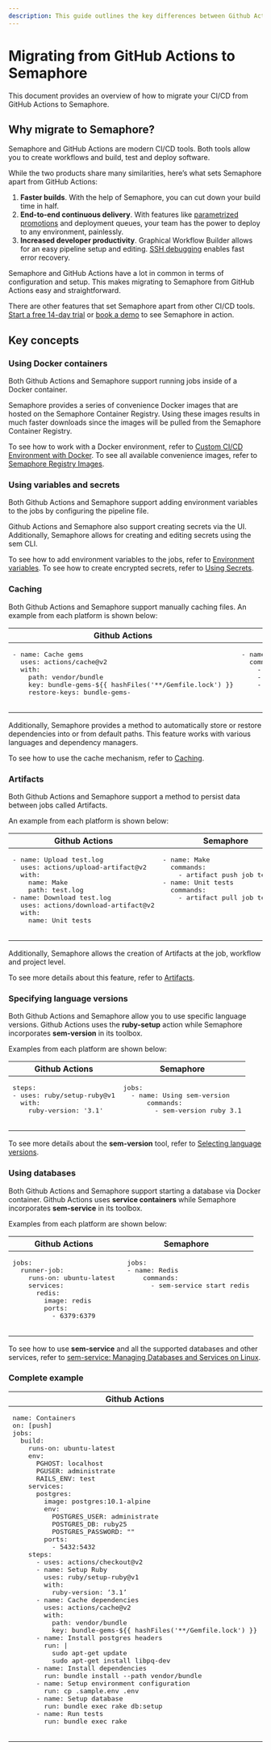 ```yaml
---
description: This guide outlines the key differences between Github Actions and Semaphore 2.0 and provides you with a direction to migrate to Semaphore 2.0.
---
```


# Migrating from GitHub Actions to Semaphore

This document provides an overview of how to migrate your CI/CD from GitHub Actions to Semaphore.

## Why migrate to Semaphore?

Semaphore and GitHub Actions are modern CI/CD tools. Both tools allow you to create workflows and build, test and deploy software. 

While the two products share many similarities, here’s what sets Semaphore apart from GitHub Actions:

1. **Faster builds**. With the help of Semaphore, you can cut down your build time in half.
2. **End-to-end continuous delivery**. With features like [parametrized promotions][parametrized-promotions] and deployment queues, 
your team has the power to deploy to any environment, painlessly.
3. **Increased developer productivity**. Graphical Workflow Builder allows for an easy pipeline setup and editing. 
[SSH debugging][ssh-session] enables fast error recovery.

Semaphore and GitHub Actions have a lot in common in terms of configuration and setup. 
This makes migrating to Semaphore from GitHub Actions easy and straightforward.

There are other features that set Semaphore apart from other CI/CD tools. 
[Start a free 14-day trial][trial] or [book a demo][book-demo] to see Semaphore in action.

## Key concepts

### Using Docker containers

Both Github Actions and Semaphore support running jobs inside of a Docker container. 

Semaphore provides a series of convenience Docker images that are hosted on the Semaphore Container Registry. 
Using these images results in much faster downloads since the images will be pulled from the Semaphore Container Registry.

To see how to work with a Docker environment, refer to [Custom CI/CD Environment with Docker][custom-cicd-docker].
To see all available convenience images, refer to [Semaphore Registry Images][semaphore-registry-images].

### Using variables and secrets

Both Github Actions and Semaphore support adding environment variables to the jobs by configuring the pipeline file. 

Github Actions and Semaphore also support creating secrets via the UI. 
Additionally, Semaphore allows for creating and editing secrets using the sem CLI.

To see how to add environment variables to the jobs, refer to [Environment variables][environment-variables]. 
To see how to create encrypted secrets, refer to [Using Secrets][secrets].

### Caching

Both Github Actions and Semaphore support manually caching files. 
An example from each platform is shown below:


<table>
  <thead>
    <tr>
      <th>Github Actions</th>
      <th>Semaphore</th>
    </tr>
  </thead>
  <tbody>
    <tr>
      <td valign="top">
        <pre lang=yaml>
- name: Cache gems
  uses: actions/cache@v2
  with:
    path: vendor/bundle
    key: bundle-gems-${{ hashFiles('**/Gemfile.lock') }}
    restore-keys: bundle-gems-
    </pre>
      </td>
      <td valign="top">
        <pre lang=yaml>
- name: Cache gems
  commands:
    - cache restore bundle-gems-$(checksum Gemfile.lock)
    - bundle install --deployment --path vendor/bundle
    - cache store bundle-gems-$(checksum Gemfile.lock) vendor/bundle
      </td>
    </tr>
  </tbody>
  </table>
  
Additionally, Semaphore provides a method to automatically store or restore dependencies into or from default paths. 
This feature works with various languages and dependency managers.

To see how to use the cache mechanism, refer to [Caching][caching].

### Artifacts

Both Github Actions and Semaphore support a method to persist data between jobs called Artifacts. 

An example from each platform is shown below:

<table>
  <thead>
    <tr>
      <th>Github Actions</th>
      <th>Semaphore</th>
    </tr>
  </thead>
  <tbody>
    <tr>
      <td valign="top">
        <pre lang=yaml>
- name: Upload test.log
  uses: actions/upload-artifact@v2
  with:
    name: Make
    path: test.log
- name: Download test.log
  uses: actions/download-artifact@v2
  with:
    name: Unit tests
    </pre>
      </td>
      <td valign="top">
        <pre lang=yaml>
- name: Make
  commands:
    - artifact push job test.log
- name: Unit tests
  commands:
    - artifact pull job test.log
    </pre>
      </td>
    </tr>
  </tbody>
  </table>

Additionally, Semaphore allows the creation of Artifacts at the job, workflow and project level.

To see more details about this feature, refer to [Artifacts][artifacts].

### Specifying language versions

Both Github Actions and Semaphore allow you to use specific language versions. 
Github Actions uses the **ruby-setup** action while Semaphore incorporates **sem-version** in its toolbox. 

Examples from each platform are shown below:

<table>
  <thead>
    <tr>
      <th>Github Actions</th>
      <th>Semaphore</th>
    </tr>
  </thead>
  <tbody>
    <tr>
      <td valign="top">
        <pre lang=yaml>
steps:
- uses: ruby/setup-ruby@v1
  with:
    ruby-version: '3.1'
    </pre>
      </td>
      <td valign="top">
        <pre lang=yaml>
jobs:
  - name: Using sem-version
      commands:
        - sem-version ruby 3.1
    </pre>
      </td>
    </tr>
  </tbody>
  </table>
  
To see more details about the **sem-version** tool, refer to [Selecting language versions][language-versions].

### Using databases

Both Github Actions and Semaphore support starting a database via Docker container. 
Github Actions uses **service containers** while Semaphore incorporates **sem-service** in its toolbox.

Examples from each platform are shown below:

<table>
  <thead>
    <tr>
      <th>Github Actions</th>
      <th>Semaphore</th>
    </tr>
  </thead>
  <tbody>
    <tr>
      <td valign="top">
        <pre lang=yaml>
jobs:
  runner-job:
    runs-on: ubuntu-latest
    services:
      redis:
        image: redis
        ports:
          - 6379:6379
    </pre>
      </td>
      <td valign="top">
        <pre lang=yaml>
 jobs:
 - name: Redis
     commands:
       - sem-service start redis
    </pre>
      </td>
    </tr>
  </tbody>
  </table>
  
To see how to use **sem-service** and all the supported databases and other services, 
refer to [sem-service: Managing Databases and Services on Linux][sem-service].

### Complete example

<table>
  <thead>
    <tr>
      <th>Github Actions</th>
      <th>Semaphore</th>
    </tr>
  </thead>
  <tbody>
    <tr>
      <td valign="top">
        <pre lang=yaml>
name: Containers
on: [push]
jobs:
  build:
    runs-on: ubuntu-latest
    env:
      PGHOST: localhost
      PGUSER: administrate
      RAILS_ENV: test
    services:
      postgres:
        image: postgres:10.1-alpine
        env:
          POSTGRES_USER: administrate
          POSTGRES_DB: ruby25
          POSTGRES_PASSWORD: ""
        ports:
          - 5432:5432
    steps:
      - uses: actions/checkout@v2
      - name: Setup Ruby
        uses: ruby/setup-ruby@v1
        with:
          ruby-version: ‘3.1’
      - name: Cache dependencies
        uses: actions/cache@v2
        with:
          path: vendor/bundle
          key: bundle-gems-${{ hashFiles('**/Gemfile.lock') }}
      - name: Install postgres headers
        run: |
          sudo apt-get update
          sudo apt-get install libpq-dev
      - name: Install dependencies
        run: bundle install --path vendor/bundle
      - name: Setup environment configuration
        run: cp .sample.env .env
      - name: Setup database
        run: bundle exec rake db:setup
      - name: Run tests
        run: bundle exec rake
    </pre>
      </td>
      <td valign="top">
        <pre lang=yaml>
version: v1.0
name: Example pipeline
agent:
  machine:
    type: e1-standard-2
    os_image: ubuntu1804
blocks:
  - name: Setup
    task:        
      jobs:
        - name: Bundle
          commands:
            - checkout
            - cache restore
            - sem-version ruby 3.1
            - sem-service start postgres 10
            - sudo apt-get update
            - sudo apt-get install libpq-dev
            - bundle install --path vendor/bundle
            - cp .sample.env .env
            - bundle exec rake db:setup
            - bundle exec rake
    </pre>
      </td>
    </tr>
  </tbody>
  </table>
  
  
  
        
[parametrized-promotions]: ../essentials/deploying-with-promotions.md
[ssh-session]: ../essentials/debugging-with-ssh-access.md
[trial]: https://id.semaphoreci.com/
[book-demo]: https://semaphoreci.com/product/schedule-demo
[custom-cicd-docker]: ../ci-cd-environment/custom-ci-cd-environment-with-docker.md
[semaphore-registry-images]: ../ci-cd-environment/semaphore-registry-images.md
[environment-variables]: ../essentials/environment-variables.md
[secrets]: ../essentials/using-secrets.md
[caching]: ../essentials/caching-dependencies-and-directories.md
[artifacts]: ../essentials/artifacts.md
[language-versions]: ../ci-cd-environment/sem-version-managing-language-versions-on-linux.md
[sem-service]: ../ci-cd-environment/sem-service-managing-databases-and-services-on-linux.md
